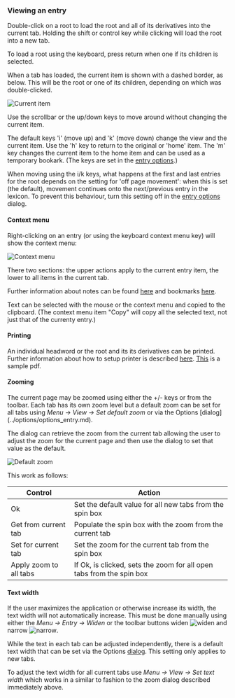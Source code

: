 ### Viewing an entry

Double-click on a root to load the root and all of its derivatives into the current tab. Holding the shift or control key while clicking will load the root into a new tab.

To load a root using the keyboard, press return when one if its children is selected.

When a tab has loaded, the current item is shown with a dashed border, as below. This will be the root or one of its children, depending on which was double-clicked.


![Current item](/images/currentitem.png)


Use the scrollbar or the up/down keys to move around without changing the current item.

The default keys 'i' (move up) and 'k' (move down) change the view and the current item. Use the 'h' key to return to the original or 'home' item. The 'm' key changes the current item to the home item and can be used as a temporary bookark. (The keys are set in the [entry options](../options/options_entry.md).)

When moving using the i/k keys, what happens at the first and last entries for the root depends on the setting for 'off page movement': when this is set (the default), movement continues onto the next/previous entry in the lexicon. To prevent this behaviour, turn this setting off in the [entry options](../options/options_entry.md) dialog.

#### Context menu

Right-clicking on an entry (or using the keyboard context menu key) will show the context menu:


![Context menu](/images/entrycontextmenu.png)

There two sections: the upper actions apply to the current entry item, the lower to all items in the current tab.

Further information about notes can be found [here](notes.md) and bookmarks [here](bookmarks.md).

Text can be selected with the mouse or the context menu and copied to the clipboard. (The context menu item "Copy" will copy all the selected text, not just that of the currenty entry.)

#### Printing

An individual headword or the root and its its derivatives can be printed. Further information about how to setup printer is described [here](../options/options_printer.md). [This](../sample.pdf) is a sample pdf.

#### Zooming

The current page may be zoomed using either the +/- keys or from the toolbar. Each tab has its own zoom level but a default zoom can be set for all tabs using  *Menu -> View -> Set default zoom* or via the Options [dialog] (../options/options_entry.md).

The dialog can retrieve the zoom from the current tab allowing the user to adjust the zoom for the current page and then use the dialog to set that value as the default.

![Default zoom](/images/defaultzoom.png)

This work as follows:

|Control|Action|
|------|------|
| Ok |  Set the default value for all new tabs from the spin box |
| Get from current tab | Populate the spin box with the zoom from the current tab |
| Set for current tab  | Set the zoom for the current tab from the spin box       |
| Apply zoom to all tabs| If Ok, is clicked, sets the zoom for all open tabs from the spin box |

#### Text width


If the user maximizes the application or otherwise increase its width, the text width will not automatically increase. This must be done manually using either the *Menu -> Entry -> Widen* or the toolbar buttons widen ![widen](/images/zoom-fit-width.png) and narrow ![narrow](/images/zoom-fit-narrow.png).

While the text in each tab can be adjusted independently, there is a default text width that can be set via the Options [dialog](../options/options_entry.md). This setting only applies to new tabs.

To adjust the text width for all current tabs use  *Menu -> View -> Set text width* which works in a similar to fashion to the zoom dialog described immediately above.
